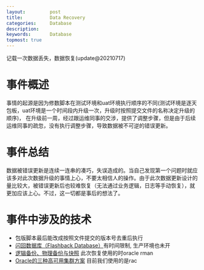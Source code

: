 ```yaml
---
layout:     	post
title:      	Data Recovery
categories: 	Database
description:   	
keywords: 		Database
topmost: true
---
```


 记载一次数据丢失，数据恢复(update@20210717)

# 事件概述

​		事情的起源是因为修数脚本在测试环境和uat环境执行顺序的不同(测试环境是逐天包板，uat环境是一个时间段内升级一次，升级时按照提交文件的名称决定升级的顺序)， 在升级前一周，经过跟运维同事的交涉，提供了调整步骤，但是由于后续运维同事的疏忽，没有执行调整步骤，导致数据被不可逆的错误更新。

# 事件总结

​	  数据被错误更新是连续一连串的凑巧，失误造成的。当自己发现第一个问题时就应该多对此次数据升级的事情上心，不要太相信人的操作。由于此次数据更新设计的量比较大，被错误更新后也较难恢复（无法通过业务逻辑，日志等手动恢复），就更加应该上心。不过，这一切都是事后的想法了。

# 事件中涉及的技术

- 包版脚本最后能改成按照文件提交的版本号去重后执行
- [闪回数据库（Flashback Database）](https://blog.csdn.net/ccie38499/article/details/12519253)有时间限制,  生产环境也未开
- [逻辑备份、物理备份与快照](https://help.aliyun.com/document_detail/92904.html) 此次恢复使用的时oracle rman
- [Oracle的三种高可用集群方案](https://developer.aliyun.com/article/604235)   目前我们使用的是rac                              

